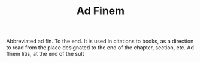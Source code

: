 ---
title: Ad Finem
letter: A
permalink: "/definitions/ad-finem.html"
body: Abbreviated ad fin. To the end. It is used in citations to books, as a direction
  to read from the place designated to the end of the chapter, section, etc. Ad flnem
  litis, at the end of the sult
published_at: '2018-07-07'
source: Black's Law Dictionary
layout: post
---